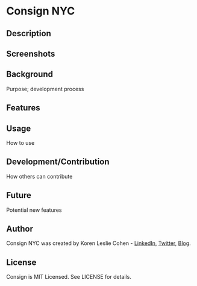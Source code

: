 # Consign NYC

## Description



## Screenshots



## Background

Purpose; development process

## Features



## Usage

How to use

## Development/Contribution

How others can contribute

## Future

Potential new features

## Author

Consign NYC was created by Koren Leslie Cohen - <a href="http://linkedin.com/in/korenlesliecohen/" target="_blank">LinkedIn</a>, <a href="http://twitter.com/korenlc" target="_blank">Twitter</a>, <a href="http://korenlc.com" target="_blank">Blog</a>.

## License

Consign is MIT Licensed. See LICENSE for details.